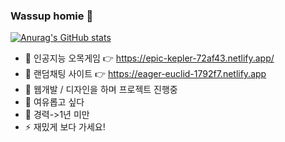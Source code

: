 ### Wassup homie 👋


[![Anurag's GitHub stats](https://github-readme-stats.vercel.app/api?username=jidole02)](https://github.com/anuraghazra/github-readme-stats)


- 🌱 인공지능 오목게임 👉 https://epic-kepler-72af43.netlify.app/
- 👸 랜덤채팅 사이트   👉 https://eager-euclid-1792f7.netlify.app 
- 🔭 웹개발 / 디자인을 하며 프로젝트 진행중
- 🤔 여유롭고 싶다
- 💬 경력->1년 미만
- ⚡ 재밌게 보다 가세요!
